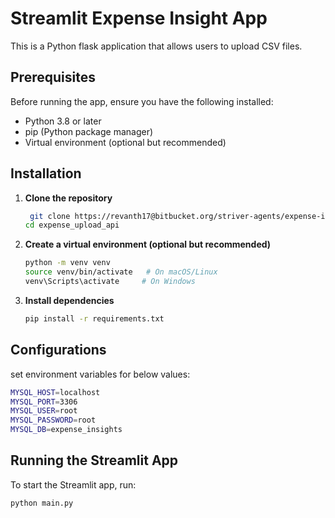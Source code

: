 # Streamlit Expense Insight App

This is a Python flask application that allows users to upload CSV files.

## Prerequisites

Before running the app, ensure you have the following installed:

- Python 3.8 or later
- pip (Python package manager)
- Virtual environment (optional but recommended)

## Installation

1. **Clone the repository**

   ```bash
    git clone https://revanth17@bitbucket.org/striver-agents/expense-insights.git
   cd expense_upload_api
   ```

2. **Create a virtual environment (optional but recommended)**

   ```bash
   python -m venv venv
   source venv/bin/activate   # On macOS/Linux
   venv\Scripts\activate     # On Windows
   ```

3. **Install dependencies**

   ```bash
   pip install -r requirements.txt
   ```

## Configurations

set environment variables for below values:

```bash
MYSQL_HOST=localhost
MYSQL_PORT=3306
MYSQL_USER=root
MYSQL_PASSWORD=root
MYSQL_DB=expense_insights
```

## Running the Streamlit App

To start the Streamlit app, run:

```bash
python main.py
```


